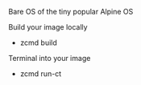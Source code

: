 Bare OS of the tiny popular Alpine OS

Build your image locally
* zcmd build

Terminal into your image
* zcmd run-ct
